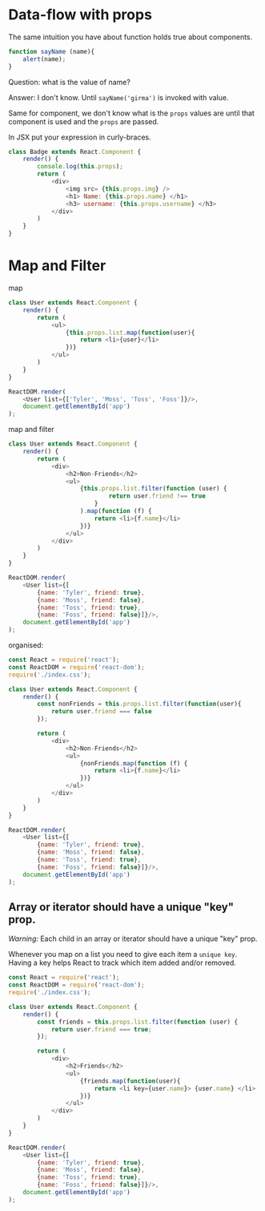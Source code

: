 # Data-flow with props
The same intuition you have about function holds true about components. 

```javascript
function sayName (name){
    alert(name);
}
```
Question: what is the value of name? 

Answer: I don't know. Until `sayName('girma')` is invoked with value.

Same for component, we don't know what is the `props` values are until that component is used and the `props` are passed.  

In JSX put your expression in curly-braces. 

```javascript
class Badge extends React.Component {
    render() {
        console.log(this.props);
        return (
            <div>
                <img src= {this.props.img} />
                <h1> Name: {this.props.name} </h1>
                <h3> username: {this.props.username} </h3>
            </div>
        )
    }
}
```

# Map and Filter 
map 
```javascript
class User extends React.Component {
    render() {
        return (
            <ul>
                {this.props.list.map(function(user){
                    return <li>{user}</li>
                })}
            </ul>
        )
    }
}

ReactDOM.render(
    <User list={['Tyler', 'Moss', 'Toss', 'Foss']}/>,
    document.getElementById('app')
);
```

map and filter
```javascript
class User extends React.Component {
    render() {
        return (
            <div>
                <h2>Non-Friends</h2>
                <ul>
                    {this.props.list.filter(function (user) {
                            return user.friend !== true
                        }
                    ).map(function (f) {
                        return <li>{f.name}</li>
                    })}
                </ul>
            </div>
        )
    }
}

ReactDOM.render(
    <User list={[
        {name: 'Tyler', friend: true},
        {name: 'Moss', friend: false},
        {name: 'Toss', friend: true},
        {name: 'Foss', friend: false}]}/>,
    document.getElementById('app')
);

```
organised:
```javascript
const React = require('react');
const ReactDOM = require('react-dom');
require('./index.css');

class User extends React.Component {
    render() {
        const nonFriends = this.props.list.filter(function(user){
            return user.friend === false
        });

        return (
            <div>
                <h2>Non-Friends</h2>
                <ul>
                    {nonFriends.map(function (f) {
                        return <li>{f.name}</li>
                    })}
                </ul>
            </div>
        )
    }
}

ReactDOM.render(
    <User list={[
        {name: 'Tyler', friend: true},
        {name: 'Moss', friend: false},
        {name: 'Toss', friend: true},
        {name: 'Foss', friend: false}]}/>,
    document.getElementById('app')
);
```

## Array or iterator should have a unique "key" prop.
*Warning:* Each child in an array or iterator should have a unique "key" prop.

Whenever you map on a list you need to give each item a `unique key`. Having a key helps React to track which item added and/or removed. 

```javascript
const React = require('react');
const ReactDOM = require('react-dom');
require('./index.css');

class User extends React.Component {
    render() {
        const friends = this.props.list.filter(function (user) {
            return user.friend === true;
        });

        return (
            <div>
                <h2>Friends</h2>
                <ul>
                    {friends.map(function(user){
                        return <li key={user.name}> {user.name} </li>
                    })}
                </ul>
            </div>
        )
    }
}

ReactDOM.render(
    <User list={[
        {name: 'Tyler', friend: true},
        {name: 'Moss', friend: false},
        {name: 'Toss', friend: true},
        {name: 'Foss', friend: false}]}/>,
    document.getElementById('app')
);
```
